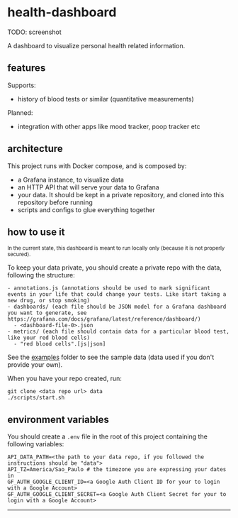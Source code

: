 # health-dashboard

TODO: screenshot

A dashboard to visualize personal health related information.

## features

Supports:
- history of blood tests or similar (quantitative measurements)

Planned:
- integration with other apps like mood tracker, poop tracker etc

## architecture

This project runs with Docker compose, and is composed by:

- a Grafana instance, to visualize data
- an HTTP API that will serve your data to Grafana
- your data. It should be kept in a private repository, and cloned into this repository before running
- scripts and configs to glue everything together

## how to use it

<small>In the current state, this dashboard is meant to run locally only (because it is not properly secured).</small>

To keep your data private, you should create a private repo with the data, following the structure:
  ```
  - annotations.js (annotations should be used to mark significant events in your life that could change your tests. Like start taking a new drug, or stop smoking)
  - dashboards/ (each file should be JSON model for a Grafana dashboard you want to generate, see https://grafana.com/docs/grafana/latest/reference/dashboard/)
    - <dashboard-file-0>.json
  - metrics/ (each file should contain data for a particular blood test, like your red blood cells)
    - "red blood cells".[js|json]
  ```



See the [examples](./examples) folder to see the sample data (data used if you don't provide your own).

When you have your repo created, run:
  ```shell
  git clone <data repo url> data
  ./scripts/start.sh
  ```

## environment variables

You should create a `.env` file in the root of this project containing the following variables:

```
API_DATA_PATH=<the path to your data repo, if you followed the instructions should be "data">
API_TZ=America/Sao_Paulo # the timezone you are expressing your dates in
GF_AUTH_GOOGLE_CLIENT_ID=<a Google Auth Client ID for your to login with a Google Account>
GF_AUTH_GOOGLE_CLIENT_SECRET=<a Google Auth Client Secret for your to login with a Google Account>
```

---
